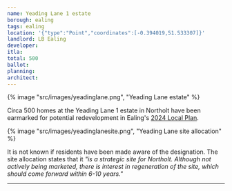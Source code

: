```yaml
---
name: Yeading Lane 1 estate
borough: ealing
tags: ealing
location: '{"type":"Point","coordinates":[-0.394019,51.533307]}'
landlord: LB Ealing
developer:
itla:
total: 500
ballot: 
planning: 
architect: 
---
```

{% image "src/images/yeadinglane.png", "Yeading Lane estate" %}

Circa 500 homes at the Yeading Lane 1 estate in Northolt have been earmarked for potential redevelopment in Ealing's [2024 Local Plan](https://www.ealing.gov.uk/download/downloads/id/19587/appendix_e_-_results.pdf).

{% image "src/images/yeadinglanesite.png", "Yeading Lane site allocation" %}

It is not known if residents have been made aware of the designation. The site allocation states that it _"is a strategic site for Northolt. Although not actively being marketed, there is interest in regeneration of the site, which should come forward within 6-10 years."_

---